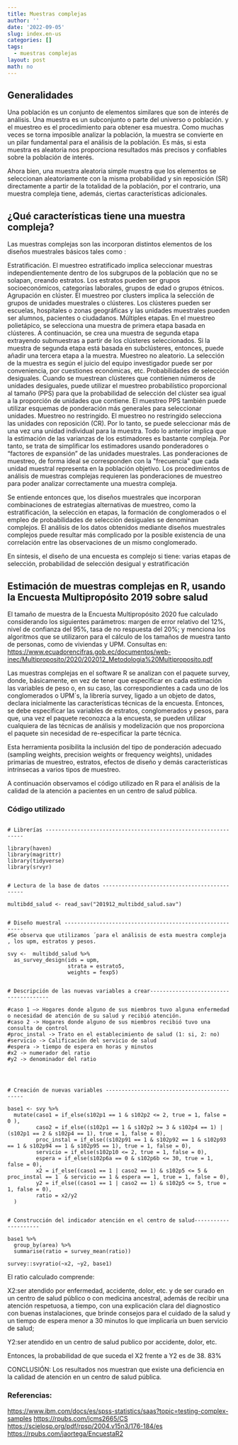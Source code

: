 ```yaml
---
title: Muestras complejas
author: ''
date: '2022-09-05'
slug: index.en-us
categories: []
tags:
  - muestras complejas
layout: post
math: no
---
```


## Generalidades

Una población es un conjunto de elementos similares que son de interés de análisis. Una muestra es un subconjunto o parte del universo o población. y el muestreo es el procedimiento para obtener esa muestra. Como muchas veces se torna imposible analizar la población, la muestra se convierte en  un pilar fundamental para el análisis de la población. Es más, si esta muestra es aleatoria nos proporciona resultados más precisos y confiables sobre la población de interés.

<!-- ::: -->

<!-- ::: {} -->


Ahora bien, una muestra aleatoria simple muestra que los elementos se seleccionan aleatoriamente con la misma probabilidad y sin reposición (SR) directamente a partir de la totalidad de la población, por el contrario, una muestra compleja  tiene, además, ciertas características adicionales.

<!-- ::: -->

<!-- ::: {} -->


## ¿Qué características tiene una muestra compleja?

Las muestras complejas son las incorporan distintos elementos de los diseños muestrales básicos tales como :

Estratificación. El muestreo estratificado implica seleccionar muestras independientemente dentro de los subgrupos de la población que no se solapan, creando estratos. Los estratos pueden ser grupos socioeconómicos, categorías laborales, grupos de edad o grupos étnicos. 
Agrupación en clúster. El muestreo por clusters implica la selección de grupos de unidades muestrales o clústeres. Los clústeres pueden ser escuelas, hospitales o zonas geográficas y las unidades muestrales pueden ser alumnos, pacientes o ciudadanos.
Múltiples etapas. En el muestreo polietápico, se selecciona una muestra de primera etapa basada en clústeres. A continuación, se crea una muestra de segunda etapa extrayendo submuestras a partir de los clústeres seleccionados. Si la muestra de segunda etapa está basada en subclústeres, entonces, puede añadir una tercera etapa a la muestra. 
Muestreo no aleatorio. La selección de la muestra es según el juicio del equipo investigador puede ser por conveniencia, por cuestiones económicas, etc.
Probabilidades de selección desiguales. Cuando se muestrean clústeres que contienen números de unidades desiguales, puede utilizar el muestreo probabilístico proporcional al tamaño (PPS) para que la probabilidad de selección del clúster sea igual a la proporción de unidades que contiene. El muestreo PPS también puede utilizar esquemas de ponderación más generales para seleccionar unidades.
Muestreo no restringido. El muestreo no restringido selecciona las unidades con reposición (CR). Por lo tanto, se puede seleccionar más de una vez una unidad individual para la muestra.
Todo lo anterior implica que  la estimación de las varianzas de los estimadores  es bastante compleja. Por tanto, se trata de simplificar los estimadores usando ponderadores o “factores de expansión” de las unidades muestrales. Las ponderaciones de muestreo, de forma ideal se corresponden con la "frecuencia" que cada unidad muestral representa en la población objetivo.  Los procedimientos de análisis de muestras complejas requieren las ponderaciones de muestreo para poder analizar correctamente una muestra compleja. 

<!-- :::: -->

<!-- ::: {} -->


Se entiende entonces que, los diseños muestrales que incorporan combinaciones de estrategias alternativas de muestreo, como la estratificación, la selección en etapas, la formación de conglomerados o el empleo de probabilidades de selección desiguales se denominan complejos. El análisis de los datos obtenidos mediante diseños muestrales complejos puede resultar más complicado por la posible existencia de una correlación entre las observaciones de un mismo conglomerado.

En síntesis, el diseño de una encuesta es complejo si tiene: varias etapas de selección, probabilidad de selección desigual y estratificación
 
<!-- :::: -->

<!-- ::: {} -->

## Estimación de muestras complejas en R, usando la Encuesta Multipropósito 2019 sobre salud

El tamaño de muestra de la Encuesta Multipropósito 2020 fue calculado considerando los siguientes parámetros: margen de error relativo del 12%, nivel de confianza del 95%, tasa de no respuesta del 20%; y menciona los algoritmos que se utilizaron para el cálculo de los tamaños de muestra tanto de personas, como de viviendas y UPM.
Consultas en:
<https://www.ecuadorencifras.gob.ec/documentos/web-inec/Multiproposito/2020/202012_Metodologia%20Multiproposito.pdf>



Las muestras complejas en el software R se analizan con el paquete survey, donde, básicamente, en vez de tener que especificar en cada estimación las variables de peso o, en su caso, las correspondientes a cada uno de los conglomerados  o UPM´s, la librería survey, ligado a un objeto de datos, declara inicialmente las características técnicas de la encuesta. Entonces, se debe especificar las variables de estratos, conglomerados y pesos, para que, una vez el paquete reconozca a la encuesta, se pueden utilizar cualquiera de las técnicas de análisis y modelización que nos proporciona el paquete sin necesidad de re-especificar la parte técnica.

<!-- :::: -->

<!-- ::: {} -->

Esta herramienta posibilita la inclusión del tipo de ponderación adecuado (sampling weights, precision weights or frequency weights), unidades primarias de muestreo, estratos, efectos de diseño y demás características intrínsecas a varios tipos de muestreo. 

A continuación observamos el código utilizado en R para el análisis de la calidad de la  atención a pacientes en un centro de  salud pública.


### Código utilizado

```{r}

# Librerías ---------------------------------------------------------------

library(haven)
library(magrittr)
library(tidyverse)
library(srvyr)


# Lectura de la base de datos ---------------------------------------------

multibdd_salud <- read_sav("201912_multibdd_salud.sav")


# Diseño muestral ---------------------------------------------------------
#Se observa que utilizamos ´para el análisis de esta muestra compleja , los upm, estratos y pesos. 

svy <-  multibdd_salud %>%  
  as_survey_design(ids = upm, 
                   strata = estrato5,
                   weights = fexp5)


# Descripción de las nuevas variables a crear--------------------------------------

#caso 1 –> Hogares donde alguno de sus miembros tuvo alguna enfermedad o necesidad de atención de su salud y recibió atención.
#caso 2 -> Hogares donde alguno de sus miembros recibió tuvo una consulta de control
#proc_instal -> Trato en el establecimiento de salud (1: si, 2: no)
#servicio -> Calificación del servicio de salud
#espera -> tiempo de espera en horas y minutos
#x2 -> numerador del ratio
#y2 -> denominador del ratio




# Creación de nuevas variables --------------------------------------------

base1 <- svy %>% 
  mutate(caso1 = if_else(s102p1 == 1 & s102p2 <= 2, true = 1, false = 0 ),
         caso2 = if_else((s102p1 == 1 & s102p2 >= 3 & s102p4 == 1) | (s102p1 == 2 & s102p4 == 1), true = 1, false = 0),
         proc_instal = if_else((s102p91 == 1 & s102p92 == 1 & s102p93 == 1 & s102p94 == 1 & s102p95 == 1), true = 1, false = 0),
         servicio = if_else(s102p10 <= 2, true = 1, false = 0),
         espera = if_else(s102p6a == 0 & s102p6b <= 30, true = 1, false = 0),
         x2 = if_else((caso1 == 1 | caso2 == 1) & s102p5 <= 5 & proc_instal == 1  & servicio == 1 & espera == 1, true = 1, false = 0),
         y2 = if_else((caso1 == 1 | caso2 == 1) & s102p5 <= 5, true = 1, false = 0),
         ratio = x2/y2
  )


# Construcción del indicador atención en el centro de salud---------------------

base1 %>% 
  group_by(area) %>% 
  summarise(ratio = survey_mean(ratio))

survey::svyratio(~x2, ~y2, base1)                                          

```

<!-- ::: -->

<!-- ::: {} -->


El ratio calculado comprende: 

X2:ser atendido por enfermedad, accidente, dolor, etc.  y de ser curado en un centro de salud público o con medicina ancestral, además de recibir una atención respetuosa, a tiempo, con una explicación clara del diagnostico con buenas instalaciones, que brinde consejos para el cuidado de la salud y un tiempo de espera menor a 30 minutos lo que implicaría un buen servicio de salud; 

Y2:ser atendido en un centro de salud publico por accidente, dolor, etc.

Entonces, la probabilidad de que suceda el X2 frente a Y2 es de 38. 83%

CONCLUSIÓN: Los resultados nos muestran que existe una deficiencia en la calidad de atención en un centro de salud pública.



### Referencias:
<https://www.ibm.com/docs/es/spss-statistics/saas?topic=testing-complex-samples>
<https://rpubs.com/jcms2665/CS>
<https://scielosp.org/pdf/rpsp/2004.v15n3/176-184/es>
<https://rpubs.com/jaortega/EncuestaR2>

